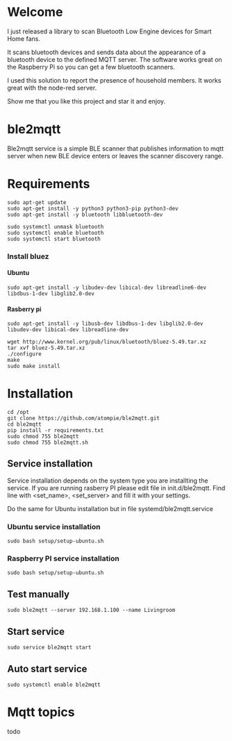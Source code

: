 # Welcome

I just released a library to scan Bluetooth Low Engine devices for Smart Home fans.

It scans bluetooth devices and sends data about the appearance of a bluetooth device to the defined MQTT server. The software works great on the Raspberry Pi so you can get a few bluetooth scanners.

I used this solution to report the presence of household members. It works great with the node-red server.

Show me that you like this project and star it and enjoy. 

# ble2mqtt

Ble2mqtt service is a simple BLE scanner that publishes information to mqtt server when new BLE device enters or leaves the scanner discovery range.

# Requirements

    sudo apt-get update
    sudo apt-get install -y python3 python3-pip python3-dev
    sudo apt-get install -y bluetooth libbluetooth-dev

    sudo systemctl unmask bluetooth
    sudo systemctl enable bluetooth
    sudo systemctl start bluetooth
    
### Install bluez
#### Ubuntu
    sudo apt-get install -y libudev-dev libical-dev libreadline6-dev libdbus-1-dev libglib2.0-dev
#### Rasberry pi
    sudo apt-get install -y libusb-dev libdbus-1-dev libglib2.0-dev libudev-dev libical-dev libreadline-dev

```    
wget http://www.kernel.org/pub/linux/bluetooth/bluez-5.49.tar.xz
tar xvf bluez-5.49.tar.xz
./configure
make
sudo make install
```

# Installation

    cd /opt
    git clone https://github.com/atompie/ble2mqtt.git
    cd ble2mqtt
    pip install -r requirements.txt
    sudo chmod 755 ble2mqtt
    sudo chmod 755 ble2mqtt.sh

## Service installation 

Service installation depends on the system type you are installting the service. 
If you are running rasberry PI please edit file in init.d/ble2mqtt. Find line with <set_name>, <set_server>
and fill it with your settings.

Do the same for Ubuntu installation but in file systemd/ble2mqtt.service

### Ubuntu service installation

    sudo bash setup/setup-ubuntu.sh

### Raspberry PI service installation

    sudo bash setup/setup-ubuntu.sh
    
## Test manually

    sudo ble2mqtt --server 192.168.1.100 --name Livingroom
    
## Start service

    sudo service ble2mqtt start
    
## Auto start service 

    sudo systemctl enable ble2mqtt
    
# Mqtt topics

todo
